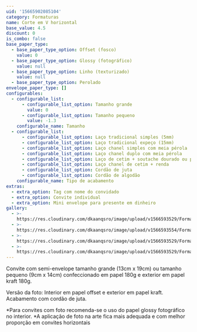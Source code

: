 ```yaml
---
uid: '15665902085104'
category: Formaturas
name: Corte em V horizontal
base_value: 4.5
discount: 0
is_combo: false
base_paper_type:
  - base_paper_type_option: Offset (fosco)
    value: 0
  - base_paper_type_option: Glossy (fotográfico)
    value: null
  - base_paper_type_option: Linho (texturizado)
    value: null
  - base_paper_type_option: Perolado
envelope_paper_type: []
configurables:
  - configurable_list:
      - configurable_list_option: Tamanho grande
        value: 0
      - configurable_list_option: Tamanho pequeno
        value: -1.3
    configurable_name: Tamanho
  - configurable_list:
      - configurable_list_option: Laço tradicional simples (5mm)
      - configurable_list_option: Laço tradicional expeço (15mm)
      - configurable_list_option: Laço chanel simples com meia pérola
      - configurable_list_option: Laço chanel duplo com meia pérola
      - configurable_list_option: Laço de cetim + soutache dourado ou prateado
      - configurable_list_option: Laço chanel de cetim + renda
      - configurable_list_option: Cordão de juta
      - configurable_list_option: Cordão de algodão
    configurable_name: Tipo de acabamento
extras:
  - extra_option: Tag com nome do convidado
  - extra_option: Convite individual
  - extra_option: Mini envelope para presente em dinheiro
gallery:
  - >-
    https://res.cloudinary.com/dkaanqsro/image/upload/v1566593529/Formaturas/Corte_em_V_horizontal_1_u1gobm.jpg
  - >-
    https://res.cloudinary.com/dkaanqsro/image/upload/v1566593554/Formaturas/Corte_em_V_horizontal_3_k9qqfg.jpg
  - >-
    https://res.cloudinary.com/dkaanqsro/image/upload/v1566593529/Formaturas/Corte_em_V_horizontal_4_inowsj.jpg
  - >-
    https://res.cloudinary.com/dkaanqsro/image/upload/v1566593529/Formaturas/Corte_em_V_horizontal_2_zhazyx.jpg
---
```

Convite com semi-envelope tamanho grande (13cm x 19cm) ou tamanho pequeno (9cm x 14cm) confeccionado em papel 180g e exterior em papel kraft 180g.

Versão da foto: Interior em papel offset e exterior em papel kraft. Acabamento com cordão de juta.

\*Para convites com foto recomenda-se o uso do papel glossy fotográfico no
interior.
\*A aplicação de foto na arte fica mais adequada e com melhor proporção em
convites horizontais

